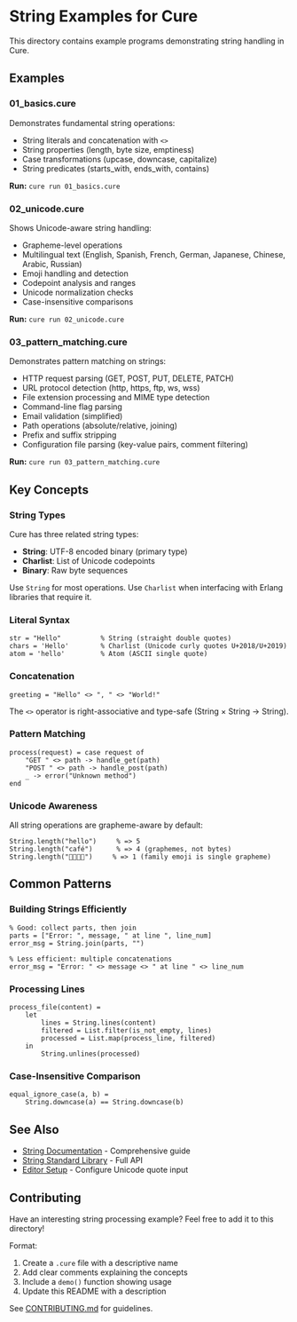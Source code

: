 # String Examples for Cure

This directory contains example programs demonstrating string handling in Cure.

## Examples

### 01_basics.cure

Demonstrates fundamental string operations:
- String literals and concatenation with `<>`
- String properties (length, byte size, emptiness)
- Case transformations (upcase, downcase, capitalize)
- String predicates (starts_with, ends_with, contains)

**Run:** `cure run 01_basics.cure`

### 02_unicode.cure

Shows Unicode-aware string handling:
- Grapheme-level operations
- Multilingual text (English, Spanish, French, German, Japanese, Chinese, Arabic, Russian)
- Emoji handling and detection
- Codepoint analysis and ranges
- Unicode normalization checks
- Case-insensitive comparisons

**Run:** `cure run 02_unicode.cure`

### 03_pattern_matching.cure

Demonstrates pattern matching on strings:
- HTTP request parsing (GET, POST, PUT, DELETE, PATCH)
- URL protocol detection (http, https, ftp, ws, wss)
- File extension processing and MIME type detection
- Command-line flag parsing
- Email validation (simplified)
- Path operations (absolute/relative, joining)
- Prefix and suffix stripping
- Configuration file parsing (key-value pairs, comment filtering)

**Run:** `cure run 03_pattern_matching.cure`

## Key Concepts

### String Types

Cure has three related string types:

- **String**: UTF-8 encoded binary (primary type)
- **Charlist**: List of Unicode codepoints
- **Binary**: Raw byte sequences

Use `String` for most operations. Use `Charlist` when interfacing with Erlang libraries that require it.

### Literal Syntax

```cure
str = "Hello"          % String (straight double quotes)
chars = 'Hello'        % Charlist (Unicode curly quotes U+2018/U+2019)
atom = 'hello'         % Atom (ASCII single quote)
```

### Concatenation

```cure
greeting = "Hello" <> ", " <> "World!"
```

The `<>` operator is right-associative and type-safe (String × String → String).

### Pattern Matching

```cure
process(request) = case request of
    "GET " <> path -> handle_get(path)
    "POST " <> path -> handle_post(path)
    _ -> error("Unknown method")
end
```

### Unicode Awareness

All string operations are grapheme-aware by default:

```cure
String.length("hello")     % => 5
String.length("café")      % => 4 (graphemes, not bytes)
String.length("👨‍👩‍👧‍👦")     % => 1 (family emoji is single grapheme)
```

## Common Patterns

### Building Strings Efficiently

```cure
% Good: collect parts, then join
parts = ["Error: ", message, " at line ", line_num]
error_msg = String.join(parts, "")

% Less efficient: multiple concatenations
error_msg = "Error: " <> message <> " at line " <> line_num
```

### Processing Lines

```cure
process_file(content) =
    let
        lines = String.lines(content)
        filtered = List.filter(is_not_empty, lines)
        processed = List.map(process_line, filtered)
    in
        String.unlines(processed)
```

### Case-Insensitive Comparison

```cure
equal_ignore_case(a, b) =
    String.downcase(a) == String.downcase(b)
```

## See Also

- [String Documentation](../../docs/STRINGS.md) - Comprehensive guide
- [String Standard Library](../../lib/std/string.cure) - Full API
- [Editor Setup](../../docs/EDITOR_SETUP.md) - Configure Unicode quote input

## Contributing

Have an interesting string processing example? Feel free to add it to this directory!

Format:
1. Create a `.cure` file with a descriptive name
2. Add clear comments explaining the concepts
3. Include a `demo()` function showing usage
4. Update this README with a description

See [CONTRIBUTING.md](../../CONTRIBUTING.md) for guidelines.
